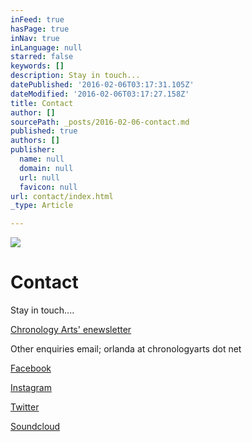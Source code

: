 ```yaml
---
inFeed: true
hasPage: true
inNav: true
inLanguage: null
starred: false
keywords: []
description: Stay in touch...
datePublished: '2016-02-06T03:17:31.105Z'
dateModified: '2016-02-06T03:17:27.158Z'
title: Contact
author: []
sourcePath: _posts/2016-02-06-contact.md
published: true
authors: []
publisher:
  name: null
  domain: null
  url: null
  favicon: null
url: contact/index.html
_type: Article

---
```

![](https://the-grid-user-content.s3-us-west-2.amazonaws.com/c9e02895-ee20-4eb7-9a03-fad27da35a60.jpg)

# Contact

Stay in touch....

[Chronology Arts' enewsletter][0]

Other enquiries email; orlanda at chronologyarts dot net

[Facebook][1]

[Instagram][2]

[Twitter][3]

[Soundcloud][4]

[0]: http://www.chronologyarts.net/
[1]: https://www.facebook.com/andrewbattrawden/
[2]: https://www.instagram.com/andrew_batt_rawden/
[3]: https://twitter.com/abattrawden
[4]: http://www.soundcloud.com/abattrawden